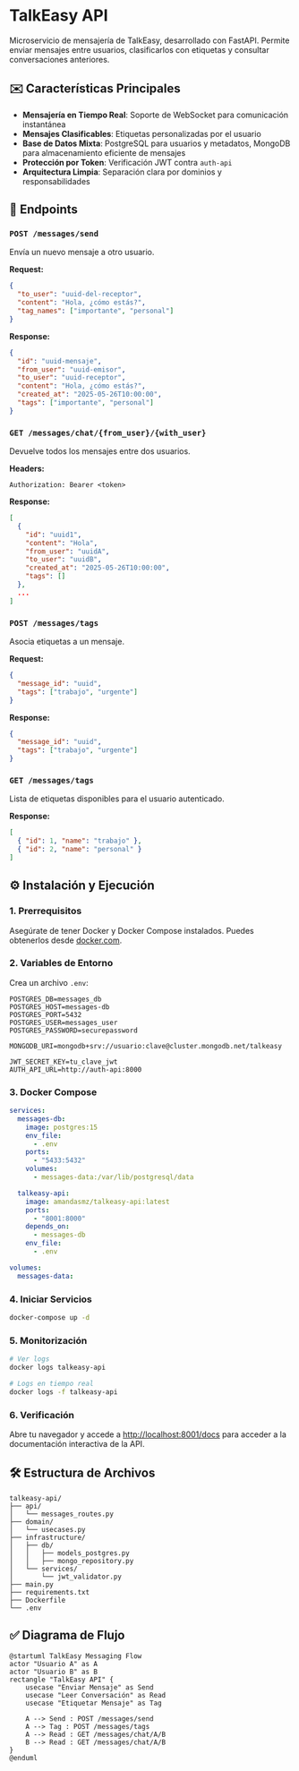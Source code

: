 
# TalkEasy API

Microservicio de mensajería de TalkEasy, desarrollado con FastAPI. Permite enviar mensajes entre usuarios, clasificarlos con etiquetas y consultar conversaciones anteriores.

## ✉️ Características Principales

- **Mensajería en Tiempo Real**: Soporte de WebSocket para comunicación instantánea
- **Mensajes Clasificables**: Etiquetas personalizadas por el usuario
- **Base de Datos Mixta**: PostgreSQL para usuarios y metadatos, MongoDB para almacenamiento eficiente de mensajes
- **Protección por Token**: Verificación JWT contra `auth-api`
- **Arquitectura Limpia**: Separación clara por dominios y responsabilidades

## 🚀 Endpoints

### `POST /messages/send`
Envía un nuevo mensaje a otro usuario.

**Request:**
```json
{
  "to_user": "uuid-del-receptor",
  "content": "Hola, ¿cómo estás?",
  "tag_names": ["importante", "personal"]
}
```

**Response:**
```json
{
  "id": "uuid-mensaje",
  "from_user": "uuid-emisor",
  "to_user": "uuid-receptor",
  "content": "Hola, ¿cómo estás?",
  "created_at": "2025-05-26T10:00:00",
  "tags": ["importante", "personal"]
}
```

### `GET /messages/chat/{from_user}/{with_user}`
Devuelve todos los mensajes entre dos usuarios.

**Headers:**
```http
Authorization: Bearer <token>
```

**Response:**
```json
[
  {
    "id": "uuid1",
    "content": "Hola",
    "from_user": "uuidA",
    "to_user": "uuidB",
    "created_at": "2025-05-26T10:00:00",
    "tags": []
  },
  ...
]
```

### `POST /messages/tags`
Asocia etiquetas a un mensaje.

**Request:**
```json
{
  "message_id": "uuid",
  "tags": ["trabajo", "urgente"]
}
```

**Response:**
```json
{
  "message_id": "uuid",
  "tags": ["trabajo", "urgente"]
}
```

### `GET /messages/tags`
Lista de etiquetas disponibles para el usuario autenticado.

**Response:**
```json
[
  { "id": 1, "name": "trabajo" },
  { "id": 2, "name": "personal" }
]
```

## ⚙️ Instalación y Ejecución

### 1. Prerrequisitos

Asegúrate de tener Docker y Docker Compose instalados. Puedes obtenerlos desde [docker.com](https://www.docker.com/).

### 2. Variables de Entorno

Crea un archivo `.env`:

```env
POSTGRES_DB=messages_db
POSTGRES_HOST=messages-db
POSTGRES_PORT=5432
POSTGRES_USER=messages_user
POSTGRES_PASSWORD=securepassword

MONGODB_URI=mongodb+srv://usuario:clave@cluster.mongodb.net/talkeasy

JWT_SECRET_KEY=tu_clave_jwt
AUTH_API_URL=http://auth-api:8000
```

### 3. Docker Compose

```yaml
services:
  messages-db:
    image: postgres:15
    env_file:
      - .env
    ports:
      - "5433:5432"
    volumes:
      - messages-data:/var/lib/postgresql/data

  talkeasy-api:
    image: amandasmz/talkeasy-api:latest
    ports:
      - "8001:8000"
    depends_on:
      - messages-db
    env_file:
      - .env

volumes:
  messages-data:
```

### 4. Iniciar Servicios

```bash
docker-compose up -d
```

### 5. Monitorización

```bash
# Ver logs
docker logs talkeasy-api

# Logs en tiempo real
docker logs -f talkeasy-api
```

### 6. Verificación

Abre tu navegador y accede a [http://localhost:8001/docs](http://localhost:8001/docs) para acceder a la documentación interactiva de la API.

## 🛠️ Estructura de Archivos

```
talkeasy-api/
├── api/
│   └── messages_routes.py
├── domain/
│   └── usecases.py
├── infrastructure/
│   ├── db/
│   │   ├── models_postgres.py
│   │   ├── mongo_repository.py
│   └── services/
│       └── jwt_validator.py
├── main.py
├── requirements.txt
├── Dockerfile
└── .env
```

## ✅ Diagrama de Flujo

```plantuml
@startuml TalkEasy Messaging Flow
actor "Usuario A" as A
actor "Usuario B" as B
rectangle "TalkEasy API" {
    usecase "Enviar Mensaje" as Send
    usecase "Leer Conversación" as Read
    usecase "Etiquetar Mensaje" as Tag

    A --> Send : POST /messages/send
    A --> Tag : POST /messages/tags
    A --> Read : GET /messages/chat/A/B
    B --> Read : GET /messages/chat/A/B
}
@enduml
```
